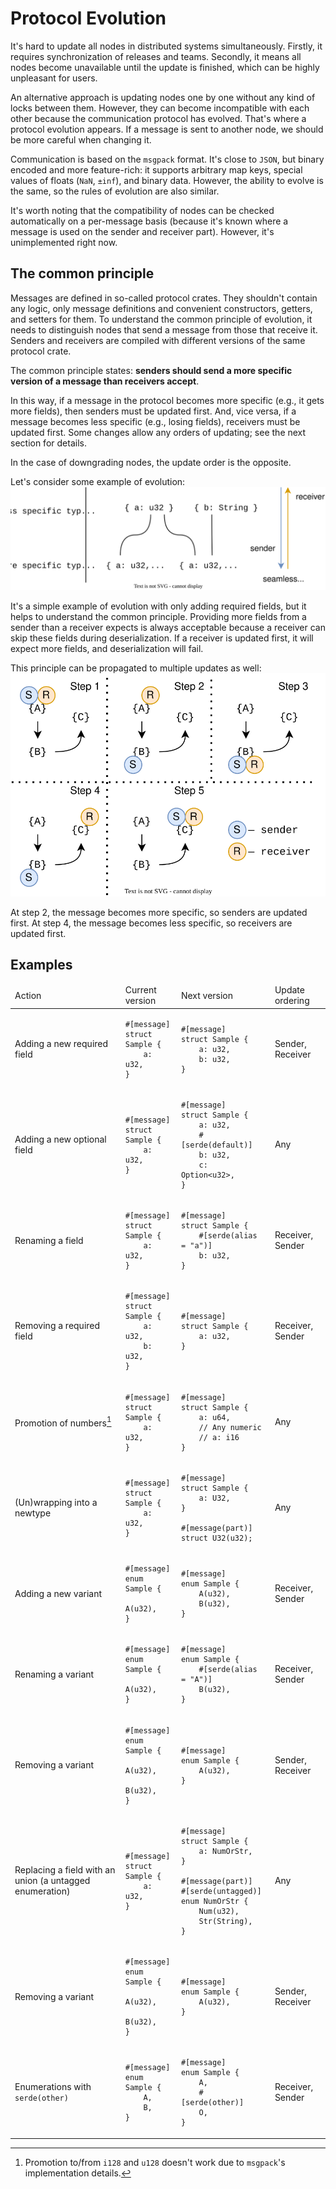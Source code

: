 # Protocol Evolution

It's hard to update all nodes in distributed systems simultaneously. Firstly, it requires synchronization of releases and teams. Secondly, it means all nodes become unavailable until the update is finished, which can be highly unpleasant for users.

An alternative approach is updating nodes one by one without any kind of locks between them. However, they can become incompatible with each other because the communication protocol has evolved. That's where a protocol evolution appears. If a message is sent to another node, we should be more careful when changing it.

Communication is based on the `msgpack` format. It's close to `JSON`, but binary encoded and more feature-rich: it supports arbitrary map keys, special values of floats (`NaN`, `±inf`), and binary data. However, the ability to evolve is the same, so the rules of evolution are also similar.

It's worth noting that the compatibility of nodes can be checked automatically on a per-message basis (because it's known where a message is used on the sender and receiver part). However, it's unimplemented right now.

## The common principle

Messages are defined in so-called protocol crates. They shouldn't contain any logic, only message definitions and convenient constructors, getters, and setters for them. To understand the common principle of evolution, it needs to distinguish nodes that send a message from those that receive it. Senders and receivers are compiled with different versions of the same protocol crate.

The common principle states: **senders should send a more specific version of a message than receivers accept**.

In this way, if a message in the protocol becomes more specific (e.g., it gets more fields), then senders must be updated first. And, vice versa, if a message becomes less specific (e.g., losing fields), receivers must be updated first. Some changes allow any orders of updating; see the next section for details.

In the case of downgrading nodes, the update order is the opposite.

Let's consider some example of evolution:
![](assets/protocol-evolution-example.drawio.svg)

It's a simple example of evolution with only adding required fields, but it helps to understand the common principle. Providing more fields from a sender than a receiver expects is always acceptable because a receiver can skip these fields during deserialization. If a receiver is updated first, it will expect more fields, and deserialization will fail.

This principle can be propagated to multiple updates as well:
![](assets/protocol-evolution-steps.drawio.svg)

At step 2, the message becomes more specific, so senders are updated first. At step 4, the message becomes less specific, so receivers are updated first.

## Examples

<table class="protocol-evolution">
<thead><tr>
<td>Action</td><td>Current version</td><td>Next version</td><td>Update ordering</td>
</tr></thead>
<tbody>
<tr><td>

Adding a new required field

</td><td>

```rust,ignore
#[message]
struct Sample {
    a: u32,
}
```

</td><td>

```rust,ignore
#[message]
struct Sample {
    a: u32,
    b: u32,
}
```

</td><td>

Sender, Receiver

</td></tr>
<tr><td>

Adding a new optional field

</td><td>

```rust,ignore
#[message]
struct Sample {
    a: u32,
}
```

</td><td>

```rust,ignore
#[message]
struct Sample {
    a: u32,
    #[serde(default)]
    b: u32,
    c: Option<u32>,
}
```

</td><td>

Any

</td></tr>
<tr><td>

Renaming a field

</td><td>

```rust,ignore
#[message]
struct Sample {
    a: u32,
}
```

</td><td>

```rust,ignore
#[message]
struct Sample {
    #[serde(alias = "a")]
    b: u32,
}
```

</td><td>

Receiver, Sender

</td></tr>
<tr><td>

Removing a required field

</td><td>

```rust,ignore
#[message]
struct Sample {
    a: u32,
    b: u32,
}
```

</td><td>

```rust,ignore
#[message]
struct Sample {
    a: u32,
}
```

</td><td>

Receiver, Sender

</td></tr>
<tr><td>

Promotion of numbers[^promotion]

</td><td>

```rust,ignore
#[message]
struct Sample {
    a: u32,
}
```

</td><td>

```rust,ignore
#[message]
struct Sample {
    a: u64,
    // Any numeric
    // a: i16
}
```

</td><td>

Any

</td></tr>
<tr><td>

(Un)wrapping into a newtype

</td><td>

```rust,ignore
#[message]
struct Sample {
    a: u32,
}
```

</td><td>

```rust,ignore
#[message]
struct Sample {
    a: U32,
}

#[message(part)]
struct U32(u32);
```

</td><td>

Any

</td></tr>
<tr><td>

Adding a new variant

</td><td>

```rust,ignore
#[message]
enum Sample {
    A(u32),
}
```

</td><td>

```rust,ignore
#[message]
enum Sample {
    A(u32),
    B(u32),
}
```

</td><td>

Receiver, Sender

</td></tr>
<tr><td>

Renaming a variant

</td><td>

```rust,ignore
#[message]
enum Sample {
    A(u32),
}
```

</td><td>

```rust,ignore
#[message]
enum Sample {
    #[serde(alias = "A")]
    B(u32),
}
```

</td><td>

Receiver, Sender

</td></tr>
<tr><td>

Removing a variant

</td><td>

```rust,ignore
#[message]
enum Sample {
    A(u32),
    B(u32),
}
```

</td><td>

```rust,ignore
#[message]
enum Sample {
    A(u32),
}
```

</td><td>

Sender, Receiver

</td></tr>
<tr><td>

Replacing a field with an union (a untagged enumeration)

</td><td>

```rust,ignore
#[message]
struct Sample {
    a: u32,
}
```

</td><td>

```rust,ignore
#[message]
struct Sample {
    a: NumOrStr,
}

#[message(part)]
#[serde(untagged)]
enum NumOrStr {
    Num(u32),
    Str(String),
}
```

</td><td>

Any

</td></tr>
<tr><td>

Removing a variant

</td><td>

```rust,ignore
#[message]
enum Sample {
    A(u32),
    B(u32),
}
```

</td><td>

```rust,ignore
#[message]
enum Sample {
    A(u32),
}
```

</td><td>

Sender, Receiver

</td></tr>
<tr><td>

Enumerations with `serde(other)`

</td><td>

```rust,ignore
#[message]
enum Sample {
    A,
    B,
}
```

</td><td>

```rust,ignore
#[message]
enum Sample {
    A,
    #[serde(other)]
    O,
}
```

</td><td>

Receiver, Sender

</td></tr>
</tbody>
</table>

[^promotion]: Promotion to/from `i128` and `u128` doesn't work due to `msgpack`'s implementation details.
